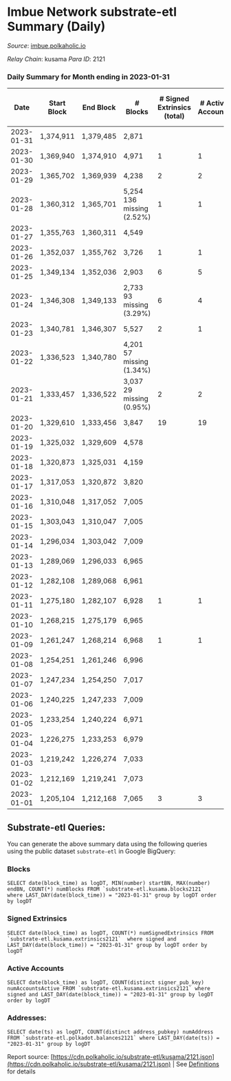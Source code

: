 # Imbue Network substrate-etl Summary (Daily)

_Source_: [imbue.polkaholic.io](https://imbue.polkaholic.io)

*Relay Chain*: kusama
*Para ID*: 2121



### Daily Summary for Month ending in 2023-01-31


| Date | Start Block | End Block | # Blocks | # Signed Extrinsics (total) | # Active Accounts | # Passive | # New | # Addresses with Balances | # Events | # Transfers | # XCM Transfers In | # XCM Transfers Out |
| ---- | ----------- | --------- | -------- | --------------------------- | ----------------- | --------- | ----- | ------------------------- | -------- | ----------- | ------------------ | ------------------- |
| 2023-01-31 | 1,374,911 | 1,379,485 | 2,871  |  |  |  |  |  | 5,744 |   |   |   |
| 2023-01-30 | 1,369,940 | 1,374,910 | 4,971  | 1 | 1 |  |  |  | 9,958 | 1  | 2  | 1  |
| 2023-01-29 | 1,365,702 | 1,369,939 | 4,238  | 2 | 2 |  |  |  | 8,495 | 2  |   | 1  |
| 2023-01-28 | 1,360,312 | 1,365,701 | 5,254 136 missing (2.52%) | 1 | 1 |  |  |  | 10,519 | 1  |   | 1  |
| 2023-01-27 | 1,355,763 | 1,360,311 | 4,549  |  |  |  |  |  | 9,100 |   |   |   |
| 2023-01-26 | 1,352,037 | 1,355,762 | 3,726  | 1 | 1 |  |  |  | 7,462 | 1  |   |   |
| 2023-01-25 | 1,349,134 | 1,352,036 | 2,903  | 6 | 5 |  |  |  | 5,856 | 6  |   | 3  |
| 2023-01-24 | 1,346,308 | 1,349,133 | 2,733 93 missing (3.29%) | 6 | 4 |  |  |  | 5,525 | 6  | 1  | 4  |
| 2023-01-23 | 1,340,781 | 1,346,307 | 5,527  | 2 | 1 |  |  |  | 11,073 | 2  |   |   |
| 2023-01-22 | 1,336,523 | 1,340,780 | 4,201 57 missing (1.34%) |  |  |  |  |  | 8,404 |   |   |   |
| 2023-01-21 | 1,333,457 | 1,336,522 | 3,037 29 missing (0.95%) | 2 | 2 |  |  |  | 6,089 | 1  |   | 1  |
| 2023-01-20 | 1,329,610 | 1,333,456 | 3,847  | 19 | 19 | 9 |  | 330 | 7,830 | 18  |   | 3  |
| 2023-01-19 | 1,325,032 | 1,329,609 | 4,578  |  |  |  |  |  | 9,158 |   |   |   |
| 2023-01-18 | 1,320,873 | 1,325,031 | 4,159  |  |  |  |  |  | 8,321 |   |   |   |
| 2023-01-17 | 1,317,053 | 1,320,872 | 3,820  |  |  |  |  |  | 7,642 |   |   |   |
| 2023-01-16 | 1,310,048 | 1,317,052 | 7,005  |  |  |  |  |  | 14,014 |   |   |   |
| 2023-01-15 | 1,303,043 | 1,310,047 | 7,005  |  |  |  |  |  | 14,014 |   |   |   |
| 2023-01-14 | 1,296,034 | 1,303,042 | 7,009  |  |  |  |  |  | 14,021 |   |   |   |
| 2023-01-13 | 1,289,069 | 1,296,033 | 6,965  |  |  |  |  |  | 13,938 |   |   |   |
| 2023-01-12 | 1,282,108 | 1,289,068 | 6,961  |  |  |  |  |  | 13,926 |   |   |   |
| 2023-01-11 | 1,275,180 | 1,282,107 | 6,928  | 1 | 1 |  |  |  | 13,876 | 1  |   | 1  |
| 2023-01-10 | 1,268,215 | 1,275,179 | 6,965  |  |  |  |  |  | 13,934 |   |   |   |
| 2023-01-09 | 1,261,247 | 1,268,214 | 6,968  | 1 | 1 |  |  |  | 13,954 | 1  |   | 1  |
| 2023-01-08 | 1,254,251 | 1,261,246 | 6,996  |  |  |  |  |  | 13,996 |   |   |   |
| 2023-01-07 | 1,247,234 | 1,254,250 | 7,017  |  |  |  |  |  | 14,038 |   |   |   |
| 2023-01-06 | 1,240,225 | 1,247,233 | 7,009  |  |  |  |  |  | 14,021 |   | 1  |   |
| 2023-01-05 | 1,233,254 | 1,240,224 | 6,971  |  |  |  |  |  | 13,946 |   |   |   |
| 2023-01-04 | 1,226,275 | 1,233,253 | 6,979  |  |  |  |  |  | 13,940 |   |   |   |
| 2023-01-03 | 1,219,242 | 1,226,274 | 7,033  |  |  |  |  |  | 14,070 |   |   |   |
| 2023-01-02 | 1,212,169 | 1,219,241 | 7,073  |  |  |  |  |  | 14,150 |   |   |   |
| 2023-01-01 | 1,205,104 | 1,212,168 | 7,065  | 3 | 3 |  |  | 323 | 14,155 | 1  | 1  | 1  |

## Substrate-etl Queries:
You can generate the above summary data using the following queries using the public dataset `substrate-etl` in Google BigQuery:


### Blocks
```
SELECT date(block_time) as logDT, MIN(number) startBN, MAX(number) endBN, COUNT(*) numBlocks FROM `substrate-etl.kusama.blocks2121`  where LAST_DAY(date(block_time)) = "2023-01-31" group by logDT order by logDT
```


### Signed Extrinsics
```
SELECT date(block_time) as logDT, COUNT(*) numSignedExtrinsics FROM `substrate-etl.kusama.extrinsics2121`  where signed and LAST_DAY(date(block_time)) = "2023-01-31" group by logDT order by logDT
```


### Active Accounts
```
SELECT date(block_time) as logDT, COUNT(distinct signer_pub_key) numAccountsActive FROM `substrate-etl.kusama.extrinsics2121` where signed and LAST_DAY(date(block_time)) = "2023-01-31" group by logDT order by logDT
```


### Addresses:
```
SELECT date(ts) as logDT, COUNT(distinct address_pubkey) numAddress FROM `substrate-etl.polkadot.balances2121` where LAST_DAY(date(ts)) = "2023-01-31" group by logDT
```



Report source: [https://cdn.polkaholic.io/substrate-etl/kusama/2121.json](https://cdn.polkaholic.io/substrate-etl/kusama/2121.json) | See [Definitions](/DEFINITIONS.md) for details
